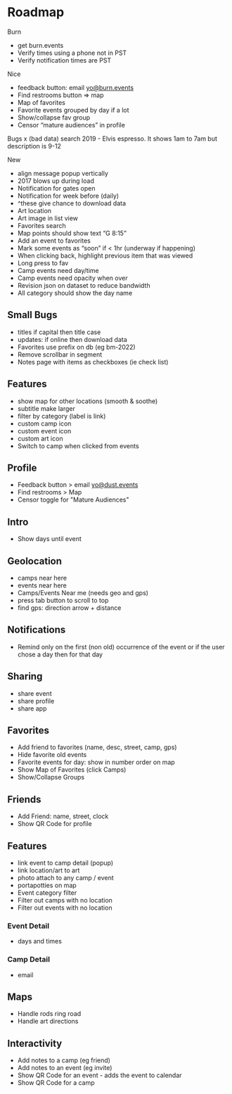 # Roadmap

Burn
- get burn.events
- Verify times using a phone not in PST
- Verify notification times are PST

Nice
- feedback button: email yo@burn.events
- Find restrooms button => map
- Map of favorites
- Favorite events grouped by day if a lot
- Show/collapse fav group
- Censor “mature audiences” in profile

Bugs
x (bad data) search 2019 - Elvis espresso. It shows 1am to 7am but description is 9-12


New
- align message popup vertically
- 2017 blows up during load
- Notification for gates open
- Notification for week before (daily)
- ^these give chance to download data
- Art location
- Art image in list view
- Favorites search
- Map points should show text “G 8:15”
- Add an event to favorites
- Mark some events as “soon” if < 1hr (underway if happening)
- When clicking back, highlight previous item that was viewed
- Long press to fav
- Camp events need day/time
- Camp events need opacity when over
- Revision json on dataset to reduce bandwidth
- All category should show the day name




## Small Bugs
- titles if capital then title case
- updates: if online then download data
- Favorites use prefix on db (eg bm-2022)
- Remove scrollbar in segment
- Notes page with items as checkboxes (ie check list)

## Features
- show map for other locations (smooth & soothe)
- subtitle make larger
- filter by category (label is link)
- custom camp icon
- custom event icon
- custom art icon
- Switch to camp when clicked from events

## Profile
- Feedback button > email yo@dust.events
- Find restrooms > Map
- Censor toggle for "Mature Audiences"

## Intro
- Show days until event

## Geolocation
- camps near here
- events near here
- Camps/Events Near me (needs geo and gps)
- press tab button to scroll to top
- find gps: direction arrow + distance

## Notifications
- Remind only on the first (non old) occurrence of the event or if the user chose a day then for that day

## Sharing
- share event
- share profile
- share app

## Favorites
- Add friend to favorites (name, desc, street, camp, gps)
- Hide favorite old events
- Favorite events for day: show in number order on map
- Show Map of Favorites (click Camps)
- Show/Collapse Groups


## Friends
- Add Friend: name, street, clock
- Show QR Code for profile

## Features
- link event to camp detail (popup)
- link location/art to art
- photo attach to any camp / event
- portapotties on map
- Event category filter
- Filter out camps with no location
- Filter out events with no location

### Event Detail
- days and times

### Camp Detail
- email

## Maps
- Handle rods ring road
- Handle art directions

## Interactivity
- Add notes to a camp (eg friend)
- Add notes to an event (eg invite)
- Show QR Code for an event - adds the event to calendar
- Show QR Code for a camp